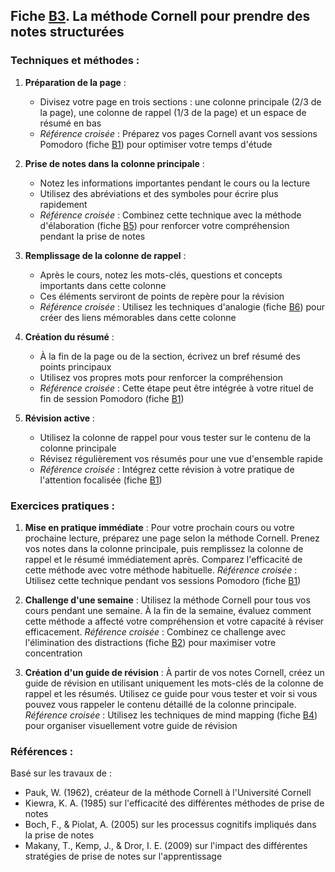 ## Fiche [B3](<4.2.3. Meth Cornell notes.md>). La méthode Cornell pour prendre des notes structurées

### Techniques et méthodes :

1. **Préparation de la page** :
   - Divisez votre page en trois sections : une colonne principale (2/3 de la page), une colonne de rappel (1/3 de la page) et un espace de résumé en bas
   - *Référence croisée* : Préparez vos pages Cornell avant vos sessions Pomodoro (fiche [B1](<4.2.1. Attent focalisee.md>)) pour optimiser votre temps d'étude

2. **Prise de notes dans la colonne principale** :
   - Notez les informations importantes pendant le cours ou la lecture
   - Utilisez des abréviations et des symboles pour écrire plus rapidement
   - *Référence croisée* : Combinez cette technique avec la méthode d'élaboration (fiche [B5](<4.2.5. Elaboration.md>)) pour renforcer votre compréhension pendant la prise de notes

3. **Remplissage de la colonne de rappel** :
   - Après le cours, notez les mots-clés, questions et concepts importants dans cette colonne
   - Ces éléments serviront de points de repère pour la révision
   - *Référence croisée* : Utilisez les techniques d'analogie (fiche [B6](<4.2.6. Techniques analogies.md>)) pour créer des liens mémorables dans cette colonne

4. **Création du résumé** :
   - À la fin de la page ou de la section, écrivez un bref résumé des points principaux
   - Utilisez vos propres mots pour renforcer la compréhension
   - *Référence croisée* : Cette étape peut être intégrée à votre rituel de fin de session Pomodoro (fiche [B1](<4.2.1. Attent focalisee.md>))

5. **Révision active** :
   - Utilisez la colonne de rappel pour vous tester sur le contenu de la colonne principale
   - Révisez régulièrement vos résumés pour une vue d'ensemble rapide
   - *Référence croisée* : Intégrez cette révision à votre pratique de l'attention focalisée (fiche [B1](<4.2.1. Attent focalisee.md>))

### Exercices pratiques :

1. **Mise en pratique immédiate** :
   Pour votre prochain cours ou votre prochaine lecture, préparez une page selon la méthode Cornell. Prenez vos notes dans la colonne principale, puis remplissez la colonne de rappel et le résumé immédiatement après. Comparez l'efficacité de cette méthode avec votre méthode habituelle.
   *Référence croisée* : Utilisez cette technique pendant vos sessions Pomodoro (fiche [B1](<4.2.1. Attent focalisee.md>))

2. **Challenge d'une semaine** :
   Utilisez la méthode Cornell pour tous vos cours pendant une semaine. À la fin de la semaine, évaluez comment cette méthode a affecté votre compréhension et votre capacité à réviser efficacement.
   *Référence croisée* : Combinez ce challenge avec l'élimination des distractions (fiche [B2](<4.2.2. Elim distractions.md>)) pour maximiser votre concentration

3. **Création d'un guide de révision** :
   À partir de vos notes Cornell, créez un guide de révision en utilisant uniquement les mots-clés de la colonne de rappel et les résumés. Utilisez ce guide pour vous tester et voir si vous pouvez vous rappeler le contenu détaillé de la colonne principale.
   *Référence croisée* : Utilisez les techniques de mind mapping (fiche [B4](<4.2.4. Mind mapping.md>)) pour organiser visuellement votre guide de révision

### Références :

Basé sur les travaux de :
- Pauk, W. (1962), créateur de la méthode Cornell à l'Université Cornell
- Kiewra, K. A. (1985) sur l'efficacité des différentes méthodes de prise de notes
- Boch, F., & Piolat, A. (2005) sur les processus cognitifs impliqués dans la prise de notes
- Makany, T., Kemp, J., & Dror, I. E. (2009) sur l'impact des différentes stratégies de prise de notes sur l'apprentissage
